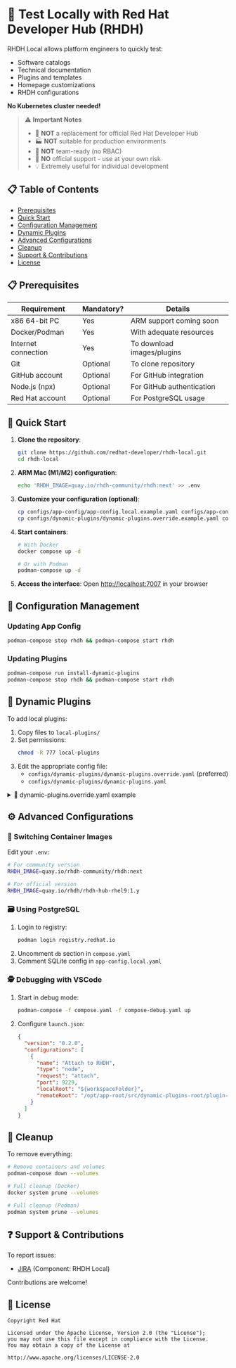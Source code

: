 # 🚀 Test Locally with Red Hat Developer Hub (RHDH)

RHDH Local allows platform engineers to quickly test:
- Software catalogs
- Technical documentation
- Plugins and templates
- Homepage customizations
- RHDH configurations

**No Kubernetes cluster needed!**

> ⚠️ **Important Notes**  
> - 🚫 **NOT** a replacement for official Red Hat Developer Hub  
> - 🏭 **NOT** suitable for production environments  
> - 👥 **NOT** team-ready (no RBAC)  
> - 🔧 **NO** official support - use at your own risk  
> - 💡 Extremely useful for individual development  

## 📋 Table of Contents
- [Prerequisites](#-prerequisites)
- [Quick Start](#-quick-start)
- [Configuration Management](#-configuration-management)
- [Dynamic Plugins](#-dynamic-plugins)
- [Advanced Configurations](#-advanced-configurations)
- [Cleanup](#-cleanup)
- [Support & Contributions](#-support--contributions)
- [License](#-license)

## 📋 Prerequisites

| Requirement            | Mandatory? | Details                         |
|------------------------|------------|---------------------------------|
| x86 64-bit PC          | Yes        | ARM support coming soon         |
| Docker/Podman          | Yes        | With adequate resources         |
| Internet connection    | Yes        | To download images/plugins      |
| Git                    | Optional   | To clone repository             |
| GitHub account         | Optional   | For GitHub integration          |
| Node.js (npx)          | Optional   | For GitHub authentication       |
| Red Hat account        | Optional   | For PostgreSQL usage            |

## 🚀 Quick Start

1. **Clone the repository**:
   ```bash
   git clone https://github.com/redhat-developer/rhdh-local.git
   cd rhdh-local
   ```

2. **ARM Mac (M1/M2) configuration**:
   ```bash
   echo 'RHDH_IMAGE=quay.io/rhdh-community/rhdh:next' >> .env
   ```

3. **Customize your configuration (optional)**:
   ```bash
   cp configs/app-config/app-config.local.example.yaml configs/app-config/app-config.local.yaml
   cp configs/dynamic-plugins/dynamic-plugins.override.example.yaml configs/dynamic-plugins/dynamic-plugins.override.yaml
   ```

4. **Start containers**:
   ```bash
   # With Docker
   docker compose up -d
   
   # Or with Podman
   podman-compose up -d
   ```

5. **Access the interface**:
   Open [http://localhost:7007](http://localhost:7007) in your browser

## 🔧 Configuration Management

### Updating App Config
```bash
podman-compose stop rhdh && podman-compose start rhdh
```

### Updating Plugins
```bash
podman-compose run install-dynamic-plugins
podman-compose stop rhdh && podman-compose start rhdh
```

## 🧩 Dynamic Plugins

To add local plugins:

1. Copy files to `local-plugins/`
2. Set permissions:
   ```bash
   chmod -R 777 local-plugins
   ```
3. Edit the appropriate config file:
   - `configs/dynamic-plugins/dynamic-plugins.override.yaml` (preferred)
   - `configs/dynamic-plugins/dynamic-plugins.yaml`

<details>
<summary>📄 dynamic-plugins.override.yaml example</summary>

```yaml
includes:
  - dynamic-plugins.default.yaml
# Your additional configurations here
```
</details>

## ⚙️ Advanced Configurations

### 🔄 Switching Container Images
Edit your `.env`:
```bash
# For community version
RHDH_IMAGE=quay.io/rhdh-community/rhdh:next

# For official version
RHDH_IMAGE=quay.io/rhdh/rhdh-hub-rhel9:1.y
```

### 🗃️ Using PostgreSQL
1. Login to registry:
   ```bash
   podman login registry.redhat.io
   ```
2. Uncomment `db` section in `compose.yaml`
3. Comment SQLite config in `app-config.local.yaml`

### 🕵️ Debugging with VSCode
1. Start in debug mode:
   ```bash
   podman-compose -f compose.yaml -f compose-debug.yaml up
   ```
2. Configure `launch.json`:
   ```json
   {
     "version": "0.2.0",
     "configurations": [
       {
         "name": "Attach to RHDH",
         "type": "node",
         "request": "attach",
         "port": 9229,
         "localRoot": "${workspaceFolder}",
         "remoteRoot": "/opt/app-root/src/dynamic-plugins-root/plugin-name"
       }
     ]
   }
   ```

## 🧹 Cleanup
To remove everything:
```bash
# Remove containers and volumes
podman-compose down --volumes

# Full cleanup (Docker)
docker system prune --volumes

# Full cleanup (Podman)
podman system prune --volumes
```

## ❓ Support & Contributions

To report issues:
- [JIRA](https://issues.redhat.com/browse/RHIDP) (Component: RHDH Local)

Contributions are welcome!

## 📜 License
```text
Copyright Red Hat

Licensed under the Apache License, Version 2.0 (the "License");
you may not use this file except in compliance with the License.
You may obtain a copy of the License at

http://www.apache.org/licenses/LICENSE-2.0
```
